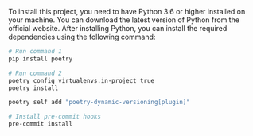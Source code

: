 To install this project, you need to have Python 3.6 or higher installed on your machine. You can download the latest version of Python from the official website. After installing Python, you can install the required dependencies using the following command:

```bash
# Run command 1
pip install poetry

# Run command 2
poetry config virtualenvs.in-project true
poetry install

poetry self add "poetry-dynamic-versioning[plugin]"

# Install pre-commit hooks
pre-commit install
```
